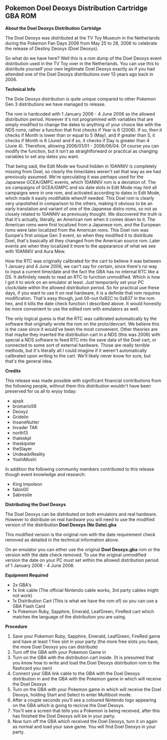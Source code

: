 ## Pokemon Doel Deoxys Distribution Cartridge  GBA ROM

**About the Doel Deoxys Distribution Cartridge**

The Doel Deoxys was distributed at the TV Toy Museum in the Netherlands during the Pokemon Fan Days 2006 from May 25 to 28, 2006 to celebrate the release of Destiny Deoxys (Doel Deoxys).  
  
So what do we have here? Well this is a rom dump of the Doel Deoxys event distribution used in the TV Toy over in the Netherlands. You can use this to distribute yourself your own legitimate Doel Deoxys exactly as if you had attended one of the Doel Deoxys distributions over 13 years ago back in 2006.

**Technical Info**
  
The Dole Deoxys distribution is quite unique compared to other Pokemon Gen 3 distributions we have managed to release.  
  
The rom is hardcoded with 1 January 2006 - 4 June 2006 as the allowed distribution period. However it's not programmed with variables that are simply modified to change the dates to anything of your choice like with the NDS roms, rather a function that first checks if Year is 6 (2006). If so, then it checks if Month is lower than or equal to 5 (May), and if greater than 5, it checks if Month is 6 (June) and if so, it checks if Day is greater than 4 (June 4). Therefore, allowing 2006/01/01 - 2006/06/04. Of course you can modify the function, but it isn't as straightforward or practical as changing variables to set any dates you want.  
  
That being said, the Edit Mode we found hidden in 10ANNIV is completely missing from Doel, so clearly the time/dates weren't set that way as we had previously assumed. We're speculating it was perhaps used for the Japanese GCEA/GMPC events, which 10ANNIV rom is a deviation of. The six campaigns of GCEA/GMPC and six date slots in Edit Mode may hint all campaigns were in one rom, and activated according to dates in Edit Mode, which made it easily modifiable when/if needed. This Doel rom is clearly very unpolished in comparison to the others, making it obvious to be an early translation and variant of one of the Japanese distro roms, so not as closely related to 10ANNIV as previously thought. We discovered the truth is that it's actually, literally, an American rom when it comes down to it. The American roms were first localized from a Japanese rom, and the European roms were later localized from the American roms. This Doel rom was Europe's first unique Gen 3 event, so when they modified it to distribute Doel, that's basically all they changed from the American source rom. Later events are when they localized it more to the appearance of what we see with 10ANNIV and Aura Mew.  
  
How the RTC was originally calibrated for the cart to believe it was between 1 January and 4 June 2006, we can't say for certain, since there's no way to input a current time/date and the fact the GBA has no internal RTC like a DS. It definitely needs to read an RTC to function unmodified. Which is how I got it to work on an emulator at least. Just temporarily set your PC clock/date within the allowed distribution period. So for practical use these days, if you want to use it on real hardware, it is a definite that rom requires modification. That's easy though, just 00-out 0xB2C to 0xB37 in the rom hex, and it kills the date check function I described above. It would honestly be more convenient to use the edited rom with emulators as well.  
  
The only logical guess is that the RTC was calibrated automatically by the software that originally wrote the rom on the proto/devcart. We believe this is the case since it would've been the most convenient. Other theories are that maybe they inserted the distribution cart in a NDS (this was 2006) with special a NDS software to feed RTC into the save data of the Doel cart, or connected to some sort of external hardware. Those are really terrible methods, but it's literally all I could imagine if it weren't automatically calibrated upon writing to the cart. We'll likely never know for sure, but that's the general idea.

**Credits**
  
This release was made possible with significant financial contributions from the following people, without them this distribution wouldn't have been preserved for us all to enjoy today:  

- ajxpk
- bromario56
- Deoxyz
- Gridelin
- InsaneNutter
- Invader TAK
- north13
- thaleskpl
- theskipster
- theSlayer
- UndeadxReality
- YoshiMoshi

In addition the following community members contributed to this release though event knowledge and research:  

- King Impoleon
- fabio00
- Sabresite

**Distributing the Doel Deoxys**

  The Doel Deoxys can be distributed on both emulators and real hardware. However to distribute on real hardware you will need to use the modified version of the distribution **Doel Deoxys (No Date).gba**  
  
This modified version is the original rom with the date requirement check removed as detailed in the technical information above.  
  
On an emulator you can either use the original **Doel Deoxys.gba** rom or the version with the date check removed. To use the original unmodified version the date on your PC must set within the allowed distribution period of 1 January 2006 - 4 June 2006.

**Equipment Required**

- 2x GBA's
- 1x link cable (The official Nintendo cable works, 3rd party cables might not work)
- 1x Distribution Cart (This is what we have the rom of) so you can use a GBA Flash Card
- 1x Pokemon Ruby, Sapphire, Emerald, LeafGreen, FireRed cart which matches the language of the distribution you are using.

**Procedure**  

1. Save your Pokemon Ruby, Sapphire, Emerald, LeafGreen, FireRed game and have at least 1 free slot in your party (the more free slots you have, the more Doel Deoxys you can distribute)
2. Turn off the GBA with your Pokemon Game in
3.  Turn on the GBA with the distribution cart inside. (It is presumed that you know how to write and load the Doel Deoxys distribution rom to the flashcard you own)
4. Connect your GBA link cable to the GBA with the Doel Deoxys distribution in and the GBA with the Pokemon game in which will receive the Doel Deoxys
5. Turn on the GBA with your Pokemon game in which will receive the Doel Deoxys, holding Start and Select to enter Multiboot mode.
6. After a couple seconds you’ll see a coloured Nintendo logo appearing on the GBA which is going to recicve the Doel Deoxys.
7. You’ll see a screen that tells you a Pokemon is being received, after this has finished the Doel Deoxys will be in your party.
8. Now turn off the GBA which received the Doel Deoxys, turn it on again as normal and load your save game. You will find Doel Deoxys in your party.